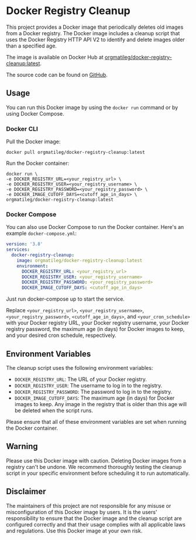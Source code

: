 # Docker Registry Cleanup

This project provides a Docker image that periodically deletes old images from a Docker registry. The Docker image includes a cleanup script that uses the Docker Registry HTTP API V2 to identify and delete images older than a specified age.

The image is available on Docker Hub at [orgmatileg/docker-registry-cleanup:latest](https://hub.docker.com/repository/docker/orgmatileg/docker-registry-cleanup).

The source code can be found on [GitHub](https://github.com/orgmatileg/docker-registry-cleanup).

## Usage

You can run this Docker image by using the `docker run` command or by using Docker Compose.

### Docker CLI

Pull the Docker image:

    docker pull orgmatileg/docker-registry-cleanup:latest

Run the Docker container:

    docker run \
    -e DOCKER_REGISTRY_URL=<your_registry_url> \
    -e DOCKER_REGISTRY_USER=<your_registry_username> \
    -e DOCKER_REGISTRY_PASSWORD=<your_registry_password> \
    -e DOCKER_IMAGE_CUTOFF_DAYS=<cutoff_age_in_days> \
    orgmatileg/docker-registry-cleanup:latest

### Docker Compose

You can also use Docker Compose to run the Docker container. Here's an example `docker-compose.yml`:

```yaml
version: '3.8'
services:
  docker-registry-cleanup:
    image: orgmatileg/docker-registry-cleanup:latest
    environment:
      DOCKER_REGISTRY_URL: <your_registry_url>
      DOCKER_REGISTRY_USER: <your_registry_username>
      DOCKER_REGISTRY_PASSWORD: <your_registry_password>
      DOCKER_IMAGE_CUTOFF_DAYS: <cutoff_age_in_days>
```

Just run docker-compose up to start the service.

Replace `<your_registry_url>`, `<your_registry_username>`, `<your_registry_password>`, `<cutoff_age_in_days>`, and `<your_cron_schedule>` with your Docker registry URL, your Docker registry username, your Docker registry password, the maximum age (in days) for Docker images to keep, and your desired cron schedule, respectively.

## Environment Variables

The cleanup script uses the following environment variables:

- `DOCKER_REGISTRY_URL`: The URL of your Docker registry.
- `DOCKER_REGISTRY_USER`: The username to log in to the registry.
- `DOCKER_REGISTRY_PASSWORD`: The password to log in to the registry.
- `DOCKER_IMAGE_CUTOFF_DAYS`: The maximum age (in days) for Docker images to keep. Any image in the registry that is older than this age will be deleted when the script runs.

Please ensure that all of these environment variables are set when running the Docker container.

## Warning

Please use this Docker image with caution. Deleting Docker images from a registry can't be undone. We recommend thoroughly testing the cleanup script in your specific environment before scheduling it to run automatically.

## Disclaimer

The maintainers of this project are not responsible for any misuse or misconfiguration of this Docker image by users. It is the users' responsibility to ensure that the Docker image and the cleanup script are configured correctly and that their usage complies with all applicable laws and regulations. Use this Docker image at your own risk.
